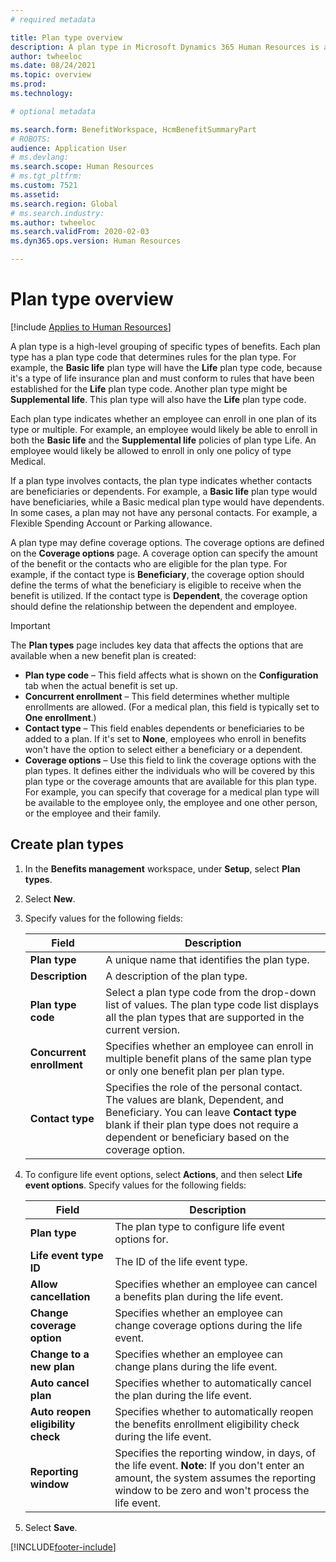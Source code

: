 ```yaml
---
# required metadata

title: Plan type overview
description: A plan type in Microsoft Dynamics 365 Human Resources is a high-level grouping of specific types of benefits. 
author: twheeloc
ms.date: 08/24/2021
ms.topic: overview
ms.prod: 
ms.technology: 

# optional metadata

ms.search.form: BenefitWorkspace, HcmBenefitSummaryPart
# ROBOTS: 
audience: Application User
# ms.devlang: 
ms.search.scope: Human Resources
# ms.tgt_pltfrm: 
ms.custom: 7521
ms.assetid: 
ms.search.region: Global
# ms.search.industry: 
ms.author: twheeloc
ms.search.validFrom: 2020-02-03
ms.dyn365.ops.version: Human Resources

---
```


# Plan type overview

[!include [Applies to Human Resources](../includes/applies-to-hr.md)]

A plan type is a high-level grouping of specific types of benefits. Each plan type has a plan type code that determines rules for the plan type. For example, the **Basic life** plan type will have the **Life** plan type code, because it's a type of life insurance plan and must conform to rules that have been established for the **Life** plan type code. Another plan type might be **Supplemental life**. This plan type will also have the **Life** plan type code.

Each plan type indicates whether an employee can enroll in one plan of its type or multiple. For example, an employee would likely be able to enroll in both the **Basic life** and the **Supplemental life** policies of plan type Life. An employee would likely be allowed to enroll in only one policy of type Medical.

If a plan type involves contacts, the plan type indicates whether contacts are beneficiaries or dependents. For example, a **Basic life** plan type would have beneficiaries, while a Basic medical plan type would have dependents. In some cases, a plan may not have any personal contacts. For example, a Flexible Spending Account or Parking allowance.


A plan type may define coverage options. The coverage options are defined on the **Coverage options** page. A coverage option can specify the amount of the benefit or the contacts who are eligible for the plan type. For example, if the contact type is **Beneficiary**, the coverage option should define the terms of what the beneficiary is eligible to receive when the benefit is utilized. If the contact type is **Dependent**, the coverage option should define the relationship between the dependent and employee. 

> [!IMPORTANT]
> The **Plan types** page includes key data that affects the options that are available when a new benefit plan is created:
>
> - **Plan type code** – This field affects what is shown on the **Configuration** tab when the actual benefit is set up.  
> - **Concurrent enrollment** – This field determines whether multiple enrollments are allowed. (For a medical plan, this field is typically set to **One enrollment**.)
> - **Contact type** – This field enables dependents or beneficiaries to be added to a plan. If it's set to **None**, employees who enroll in benefits won't have the option to select either a beneficiary or a dependent.
> - **Coverage options** – Use this field to link the coverage options with the plan types. It defines either the individuals who will be covered by this plan type or the coverage amounts that are available for this plan type. For example, you can specify that coverage for a medical plan type will be available to the employee only, the employee and one other person, or the employee and their family.

## Create plan types

1. In the **Benefits management** workspace, under **Setup**, select **Plan types**.

2. Select **New**.

3. Specify values for the following fields:

   | Field | Description |
   | --- | --- |
   | **Plan type** | A unique name that identifies the plan type. |
   | **Description** | A description of the plan type. |
   | **Plan type code** | Select a plan type code from the drop-down list of values. The plan type code list displays all the plan types that are supported in the current version. |
   | **Concurrent enrollment** | Specifies whether an employee can enroll in multiple benefit plans of the same plan type or only one benefit plan per plan type. |
   | **Contact type** | Specifies the role of the personal contact. The values are blank, Dependent, and Beneficiary. You can leave **Contact type** blank if their plan type does not require a dependent or beneficiary based on the coverage option. |

4. To configure life event options, select **Actions**, and then select **Life event options**. Specify values for the following fields:

   | Field | Description |
   | --- | --- |
   | **Plan type** | The plan type to configure life event options for. |
   | **Life event type ID** | The ID of the life event type. |
   | **Allow cancellation** | Specifies whether an employee can cancel a benefits plan during the life event. |
   | **Change coverage option** | Specifies whether an employee can change coverage options during the life event. |
   | **Change to a new plan** | Specifies whether an employee can change plans during the life event. |
   | **Auto cancel plan** | Specifies whether to automatically cancel the plan during the life event. |
   | **Auto reopen eligibility check** | Specifies whether to automatically reopen the benefits enrollment eligibility check during the life event. |
   | **Reporting window** | Specifies the reporting window, in days, of the life event. **Note**: If you don't enter an amount, the system assumes the reporting window to be zero and won't process the life event. |

5. Select **Save**. 


[!INCLUDE[footer-include](../includes/footer-banner.md)]
